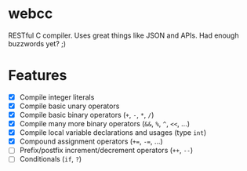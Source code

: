 # webcc

RESTful C compiler. Uses great things like JSON and APIs. Had enough buzzwords yet? ;)

# Features
- [x] Compile integer literals
- [x] Compile basic unary operators
- [x] Compile basic binary operators (`+`, `-`, `*`, `/`)
- [x] Compile many more binary operators (`&&`, `%`, `^`, `<<`, ...)
- [x] Compile local variable declarations and usages (type `int`)
- [x] Compound assignment operators (`+=`, `-=`, ...)
- [ ] Prefix/postfix increment/decrement operators (`++`, `--`)
- [ ] Conditionals (`if`, `?`)
